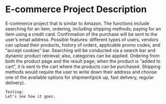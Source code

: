 # E-commerce Project Description

E-commerce project that is similar to Amazon. The functions include searching for
an item, ordering, including shipping methods; paying for an item using a credit card. Confirmation of the purchase will be sent to the user’s email address. Possible features: different types of users, vendors can upload their products, history of orders, applicable promo codes, and “accept cookies” bar.
Searching will be conducted via a search bar and dynamic product retrieval; also, categories can be applied. Ordering from both the product page and the result page; when the product is “added to cart”, it is sent to the cart where the products can be purchased. Shipping methods would require the user to write down their address and choose one of the available options for shipment(pick up, fast delivery, regular delivery).

    Testing:
    Let's see how it goes.
